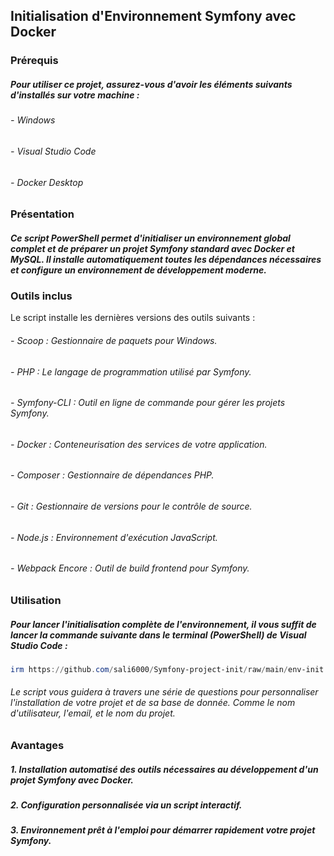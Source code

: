 ## Initialisation d'Environnement Symfony avec Docker

### Prérequis
##### Pour utiliser ce projet, assurez-vous d'avoir les éléments suivants d'installés sur votre machine :
###### - Windows

###### - Visual Studio Code

###### - Docker Desktop



### Présentation
##### Ce script PowerShell permet d'initialiser un environnement global complet et de préparer un projet Symfony standard avec Docker et MySQL. Il installe automatiquement toutes les dépendances nécessaires et configure un environnement de développement moderne.


### Outils inclus
Le script installe les dernières versions des outils suivants :

###### - Scoop : Gestionnaire de paquets pour Windows.

###### - PHP : Le langage de programmation utilisé par Symfony.

###### - Symfony-CLI : Outil en ligne de commande pour gérer les projets Symfony.

###### - Docker : Conteneurisation des services de votre application.

###### - Composer : Gestionnaire de dépendances PHP.

###### - Git : Gestionnaire de versions pour le contrôle de source.

###### - Node.js : Environnement d'exécution JavaScript.

###### - Webpack Encore : Outil de build frontend pour Symfony.



### Utilisation

##### Pour lancer l'initialisation complète de l'environnement, il vous suffit de lancer la commande suivante dans le terminal (PowerShell) de Visual Studio Code :

```powershell
irm https://github.com/sali6000/Symfony-project-init/raw/main/env-init.ps1 | iex
```
###### Le script vous guidera à travers une série de questions pour personnaliser l'installation de votre projet et de sa base de donnée. Comme le nom d'utilisateur, l'email, et le nom du projet.

### Avantages
##### 1. Installation automatisé des outils nécessaires au développement d'un projet Symfony avec Docker.
##### 2. Configuration personnalisée via un script interactif.
##### 3. Environnement prêt à l'emploi pour démarrer rapidement votre projet Symfony.
